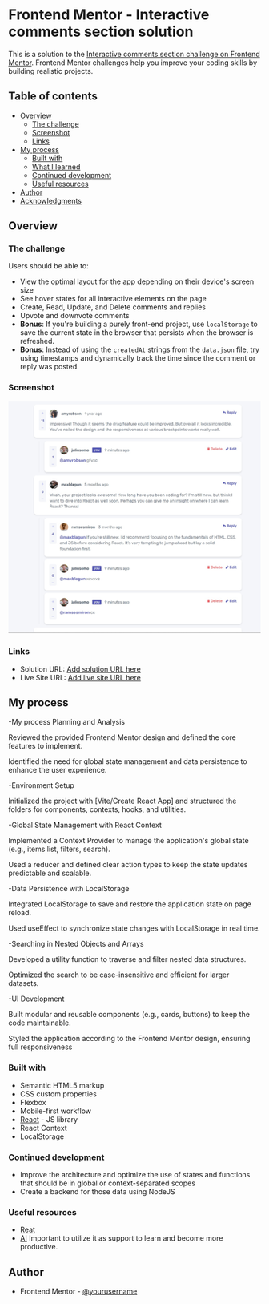 # Frontend Mentor - Interactive comments section solution

This is a solution to the [Interactive comments section challenge on Frontend Mentor](https://www.frontendmentor.io/challenges/interactive-comments-section-iG1RugEG9). Frontend Mentor challenges help you improve your coding skills by building realistic projects.

## Table of contents

- [Overview](#overview)
  - [The challenge](#the-challenge)
  - [Screenshot](#screenshot)
  - [Links](#links)
- [My process](#my-process)
  - [Built with](#built-with)
  - [What I learned](#what-i-learned)
  - [Continued development](#continued-development)
  - [Useful resources](#useful-resources)
- [Author](#author)
- [Acknowledgments](#acknowledgments)

## Overview

### The challenge

Users should be able to:

- View the optimal layout for the app depending on their device's screen size
- See hover states for all interactive elements on the page
- Create, Read, Update, and Delete comments and replies
- Upvote and downvote comments
- **Bonus**: If you're building a purely front-end project, use `localStorage` to save the current state in the browser that persists when the browser is refreshed.
- **Bonus**: Instead of using the `createdAt` strings from the `data.json` file, try using timestamps and dynamically track the time since the comment or reply was posted.

### Screenshot

![](./screenshot.jpg)

### Links

- Solution URL: [Add solution URL here](https://github.com/KonieK981/interactive-comments-section)
- Live Site URL: [Add live site URL here](https://interactive-comments-section-two-nu.vercel.app/)

## My process

-My process
Planning and Analysis

Reviewed the provided Frontend Mentor design and defined the core features to implement.

Identified the need for global state management and data persistence to enhance the user experience.

-Environment Setup

Initialized the project with [Vite/Create React App] and structured the folders for components, contexts, hooks, and utilities.

-Global State Management with React Context

Implemented a Context Provider to manage the application's global state (e.g., items list, filters, search).

Used a reducer and defined clear action types to keep the state updates predictable and scalable.

-Data Persistence with LocalStorage

Integrated LocalStorage to save and restore the application state on page reload.

Used useEffect to synchronize state changes with LocalStorage in real time.

-Searching in Nested Objects and Arrays

Developed a utility function to traverse and filter nested data structures.

Optimized the search to be case-insensitive and efficient for larger datasets.

-UI Development

Built modular and reusable components (e.g., cards, buttons) to keep the code maintainable.

Styled the application according to the Frontend Mentor design, ensuring full responsiveness

### Built with

- Semantic HTML5 markup
- CSS custom properties
- Flexbox
- Mobile-first workflow
- [React](https://reactjs.org/) - JS library
- React Context
- LocalStorage

### Continued development

- Improve the architecture and optimize the use of states and functions that should be in global or context-separated scopes
- Create a backend for those data using NodeJS

### Useful resources

- [Reat](https://react.dev/)
- [AI](https://chatgpt.com/) Important to utilize it as support to learn and become more productive.

## Author

- Frontend Mentor - [@yourusername](https://www.frontendmentor.io/profile/KonieK981)
